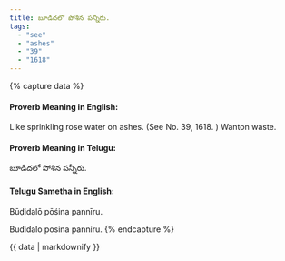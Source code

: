 ```yaml
---
title: బూడిదలో పోశిన పన్నీరు.
tags:
  - "see"
  - "ashes"
  - "39"
  - "1618"
---
```


{% capture data %}
#### Proverb Meaning in English:
Like sprinkling rose water on ashes.
(See No. 39, 1618. )
Wanton waste.

#### Proverb Meaning in Telugu:
బూడిదలో పోశిన పన్నీరు.

#### Telugu Sametha in English:
Būḍidalō pōśina pannīru.

Budidalo posina panniru.
{% endcapture %}

{{ data | markdownify }}

